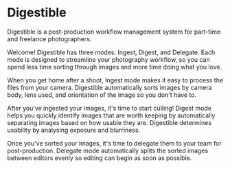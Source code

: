 # Digestible

Digestible is a post-production workflow management system for part-time and freelance photographers.

Welcome! Digestible has three modes: Ingest, Digest, and Delegate. Each mode is designed to streamline your photography workflow, so you can spend less time sorting through images and more time doing what you love.

When you get home after a shoot, Ingest mode makes it easy to process the files from your camera. Digestible automatically sorts images by camera body, lens used, and orientation of the image so you don't have to.

After you've ingested your images, it's time to start culling! Digest mode helps you quickly identify images that are worth keeping by automatically separating images based on how usable they are. Digestible determines usability by analysing exposure and blurriness.

Once you've sorted your images, it's time to delegate them to your team for post-production. Delegate mode automatically splits the sorted images between editors evenly so editing can begin as soon as possible.
